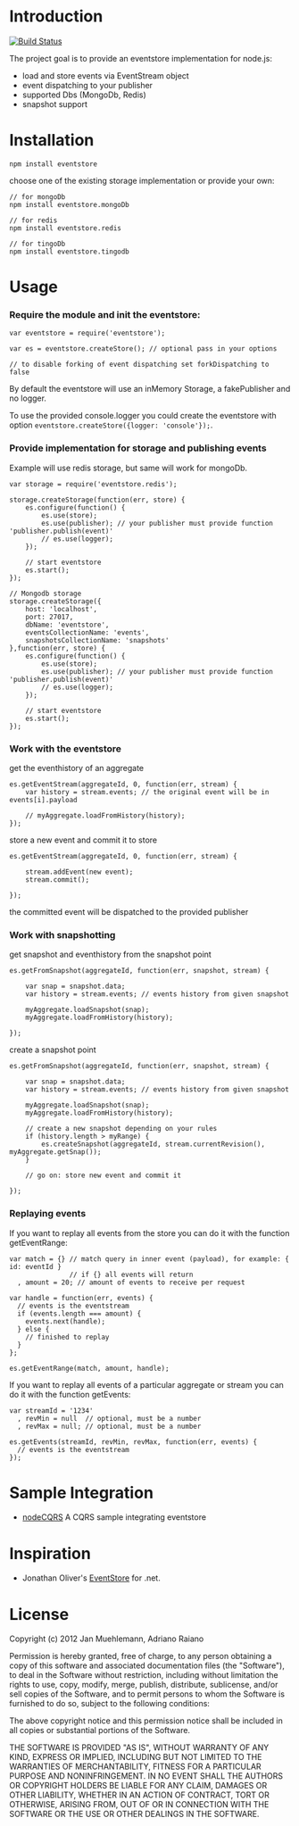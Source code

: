 # Introduction

[![Build Status](https://secure.travis-ci.org/KABA-CCEAC/nodeEventStore.png)](http://travis-ci.org/KABA-CCEAC/nodeEventStore)

The project goal is to provide an eventstore implementation for node.js:

- load and store events via EventStream object
- event dispatching to your publisher
- supported Dbs (MongoDb, Redis)
- snapshot support

# Installation

	npm install eventstore

choose one of the existing storage implementation or provide your own:

	// for mongoDb
	npm install eventstore.mongoDb

	// for redis
	npm install eventstore.redis

	// for tingoDb
	npm install eventstore.tingodb

# Usage

### Require the module and init the eventstore:

	var eventstore = require('eventstore');

	var es = eventstore.createStore(); // optional pass in your options
																		 // to disable forking of event dispatching set forkDispatching to false

By default the eventstore will use an inMemory Storage, a fakePublisher and no logger.

To use the provided console.logger you could create the eventstore 
with option `eventstore.createStore({logger: 'console'});`.

### Provide implementation for storage and publishing events

Example will use redis storage, but same will work for mongoDb.

	var storage = require('eventstore.redis');

	storage.createStorage(function(err, store) {
	    es.configure(function() {
	        es.use(store);
	        es.use(publisher); // your publisher must provide function 'publisher.publish(event)'
	        // es.use(logger);
	    });

	    // start eventstore
	    es.start();
	});
	
	// Mongodb storage
	storage.createStorage({
        host: 'localhost',
        port: 27017,
        dbName: 'eventstore',
        eventsCollectionName: 'events',
        snapshotsCollectionName: 'snapshots'
	},function(err, store) {
	    es.configure(function() {
	        es.use(store);
	        es.use(publisher); // your publisher must provide function 'publisher.publish(event)'
	        // es.use(logger);
	    });

	    // start eventstore
	    es.start();
	});

### Work with the eventstore

get the eventhistory of an aggregate

    es.getEventStream(aggregateId, 0, function(err, stream) {                    
        var history = stream.events; // the original event will be in events[i].payload

        // myAggregate.loadFromHistory(history);
    });

store a new event and commit it to store

	es.getEventStream(aggregateId, 0, function(err, stream) {                    
        
    	stream.addEvent(new event);
        stream.commit();

    });

the committed event will be dispatched to the provided publisher

### Work with snapshotting

get snapshot and eventhistory from the snapshot point

	es.getFromSnapshot(aggregateId, function(err, snapshot, stream) {
		
		var snap = snapshot.data;
		var history = stream.events; // events history from given snapshot

		myAggregate.loadSnapshot(snap);
		myAggregate.loadFromHistory(history);

	});

create a snapshot point

	es.getFromSnapshot(aggregateId, function(err, snapshot, stream) {
		
		var snap = snapshot.data;
		var history = stream.events; // events history from given snapshot

		myAggregate.loadSnapshot(snap);
		myAggregate.loadFromHistory(history);

		// create a new snapshot depending on your rules
		if (history.length > myRange) {
			es.createSnapshot(aggregateId, stream.currentRevision(), myAggregate.getSnap());
		}

		// go on: store new event and commit it

	});

### Replaying events

If you want to replay all events from the store you can do it with the function getEventRange:

	var match = {} // match query in inner event (payload), for example: { id: eventId }
                   // if {} all events will return
      , amount = 20; // amount of events to receive per request

	var handle = function(err, events) {
	  // events is the eventstream
	  if (events.length === amount) {
	    events.next(handle);
	  } else {
	    // finished to replay
	  }
	};

	es.getEventRange(match, amount, handle);


If you want to replay all events of a particular aggregate or stream you can do it with the function getEvents:

	var streamId = '1234'
	  , revMin = null  // optional, must be a number
	  , revMax = null; // optional, must be a number

	es.getEvents(streamId, revMin, revMax, function(err, events) {
	  // events is the eventstream
	});


# Sample Integration

- [nodeCQRS](https://github.com/jamuhl/nodeCQRS) A CQRS sample integrating eventstore

# Inspiration

- Jonathan Oliver's [EventStore](https://github.com/joliver/EventStore) for .net.

# License

Copyright (c) 2012 Jan Muehlemann, Adriano Raiano

Permission is hereby granted, free of charge, to any person obtaining a copy
of this software and associated documentation files (the "Software"), to deal
in the Software without restriction, including without limitation the rights
to use, copy, modify, merge, publish, distribute, sublicense, and/or sell
copies of the Software, and to permit persons to whom the Software is
furnished to do so, subject to the following conditions:

The above copyright notice and this permission notice shall be included in
all copies or substantial portions of the Software.

THE SOFTWARE IS PROVIDED "AS IS", WITHOUT WARRANTY OF ANY KIND, EXPRESS OR
IMPLIED, INCLUDING BUT NOT LIMITED TO THE WARRANTIES OF MERCHANTABILITY,
FITNESS FOR A PARTICULAR PURPOSE AND NONINFRINGEMENT. IN NO EVENT SHALL THE
AUTHORS OR COPYRIGHT HOLDERS BE LIABLE FOR ANY CLAIM, DAMAGES OR OTHER
LIABILITY, WHETHER IN AN ACTION OF CONTRACT, TORT OR OTHERWISE, ARISING FROM,
OUT OF OR IN CONNECTION WITH THE SOFTWARE OR THE USE OR OTHER DEALINGS IN
THE SOFTWARE.


